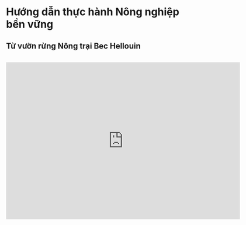 # Hướng dẫn thực hành Nông nghiệp bền vững

## Từ vườn rừng Nông trại Bec Hellouin

<div style="margin: 2rem auto; ">
<iframe style="display: block; margin: auto;" width="640" height="430" src="https://www.youtube.com/embed/SOVa1LWWWS0?si=QCWpmPTheUJAwptj=vi&cc_lang=vi&cc_lang_pref=vi&cc_load_policy=1" title="YouTube video player" frameborder="0" allow="accelerometer; autoplay; clipboard-write; encrypted-media; gyroscope; picture-in-picture; web-share" allowfullscreen></iframe>
</div>